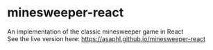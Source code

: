# minesweeper-react
An implementation of the classic minesweeper game in React  
See the live version here: https://asaphl.github.io/minesweeper-react


